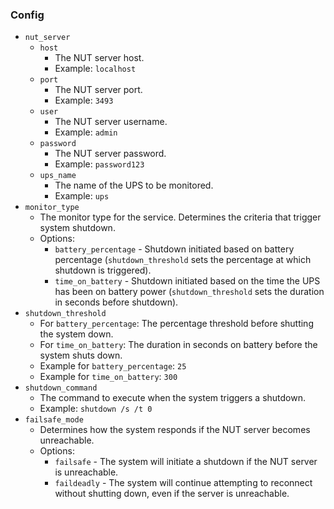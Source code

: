 ### Config
- `nut_server`
  - `host`
    - The NUT server host.
    - Example: `localhost`
  - `port`
    - The NUT server port.
    - Example: `3493`
  - `user`
    - The NUT server username.
    - Example: `admin`
  - `password`
    - The NUT server password.
    - Example: `password123`
  - `ups_name`
    - The name of the UPS to be monitored.
    - Example: `ups`
- `monitor_type`
  - The monitor type for the service. Determines the criteria that trigger system shutdown.
  - Options:
    - `battery_percentage` - Shutdown initiated based on battery percentage (`shutdown_threshold` sets the percentage at which shutdown is triggered).
    - `time_on_battery` - Shutdown initiated based on the time the UPS has been on battery power (`shutdown_threshold` sets the duration in seconds before shutdown).
- `shutdown_threshold`
  - For `battery_percentage`: The percentage threshold before shutting the system down.
  - For `time_on_battery`: The duration in seconds on battery before the system shuts down.
  - Example for `battery_percentage`: `25`
  - Example for `time_on_battery`: `300`
- `shutdown_command`
  - The command to execute when the system triggers a shutdown.
  - Example: `shutdown /s /t 0`
- `failsafe_mode`
  - Determines how the system responds if the NUT server becomes unreachable.
  - Options:
    - `failsafe` - The system will initiate a shutdown if the NUT server is unreachable.
    - `faildeadly` - The system will continue attempting to reconnect without shutting down, even if the server is unreachable.